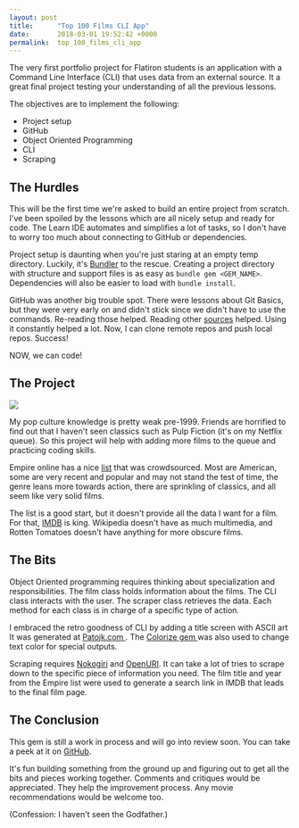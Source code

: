 ```yaml
---
layout: post
title:      "Top 100 Films CLI App"
date:       2018-03-01 19:52:42 +0000
permalink:  top_100_films_cli_app
---
```



The very first portfolio project for Flatiron students is an application with a Command Line Interface (CLI) that uses data from an external source.  It a great final project testing your understanding of all the previous lessons.

The objectives are to implement the following:
* Project setup
* GitHub
* Object Oriented Programming
* CLI
* Scraping


## The Hurdles
This will be the first time we're asked to build an entire project from scratch.  I've been spoiled by the lessons which are all nicely setup and ready for code. The Learn IDE automates and simplifies a lot of tasks, so I don't have to worry too much about connecting to GitHub or dependencies. 

Project setup is daunting when you're just staring at an empty temp directory. Luckily, it's [Bundler](http://bundler.io) to the rescue. Creating a project directory with structure and support files is as easy as `bundle gem <GEM_NAME>`. Dependencies will also be easier to load with `bundle install`.

GitHub was another big trouble spot. There were lessons about Git Basics, but they were very early on and didn't stick since we didn't have to use the commands.  Re-reading those helped. Reading other [sources](https://product.hubspot.com/blog/git-and-github-tutorial-for-beginners) helped. Using it constantly helped a lot. Now, I can clone remote repos and push local repos. Success! 

NOW, we can code!


## The Project

![](https://lh3.googleusercontent.com/E8J2W1jcNmEIs2jRO2o-wjDtZdqDV_g6kWyDjiGhk5uPMTtwk1qFwkkAaT9bY9g8cdrSJVX8LfFZwq5VblaWA9KvLaJ2UCmeLQZPlp0ac6MxjBs0EgF-i0fozJVI_4_ZU0pgsfV2Qg=w2400)

My pop culture knowledge is pretty weak pre-1999. Friends are horrified to find out that I haven't seen classics such as Pulp Fiction (it's on my Netflix queue).  So this project will help with adding more films to the queue and practicing coding skills.

Empire online has a nice [list](https://www.empireonline.com/movies/features/best-movies/) that was crowdsourced. Most are American, some are very recent and popular and may not stand the test of time, the genre leans more towards action, there are sprinkling of classics, and all seem like very solid films. 

The list is a good start, but it doesn't provide all the data I want for a film. For that, [IMDB](http://www.imdb.com) is king.  Wikipedia doesn't have as much multimedia, and Rotten Tomatoes doesn't have anything for more obscure films. 


## The Bits
Object Oriented programming requires thinking about specialization and responsibilities.  The film class holds information about the films. The CLI class interacts with the user. The scraper class retrieves the data.  Each method for each class is in charge of a specific type of action.

I embraced the retro goodness of CLI by adding a title screen with ASCII art It was generated at [Patojk.com ](http://patorjk.com/software/taag/#p=display&f=Graffiti&t=Type%20Something%20). The [Colorize gem ](https://github.com/fazibear/colorize) was also used to change text color for special outputs.

Scraping requires [Nokogiri](http://www.nokogiri.org) and [OpenURI](http://ruby-doc.org/stdlib-2.1.3/libdoc/open-uri/rdoc/OpenURI.html).  It can take a lot of tries to scrape down to the specific piece of information you need. The film title and year from the Empire list were used to generate a search link in IMDB that leads to the final film page. 


## The Conclusion
This gem is still a work in process and will go into review soon. You can take a peek at it on [GitHub](https://github.com/unenlightened/top-100-films-cli-app).

It's fun building something from the ground up and figuring out to get all the bits and pieces working together.  Comments and critiques would be appreciated. They help the improvement process. Any movie recommendations would be welcome too.




(Confession: I haven't seen the Godfather.)




